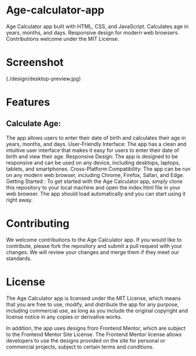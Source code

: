 # Age-calculator-app
Age Calculator app built with HTML, CSS, and JavaScript. Calculates age in years, months, and days. Responsive design for modern web browsers. Contributions welcome under the MIT License.

# Screenshot
(./design/desktop-preview.jpg)

# Features
## Calculate Age: 
The app allows users to enter their date of birth and calculates their age in years, months, and days.
User-Friendly Interface: The app has a clean and intuitive user interface that makes it easy for users to enter their date of birth and view their age.
Responsive Design: The app is designed to be responsive and can be used on any device, including desktops, laptops, tablets, and smartphones.
Cross-Platform Compatibility: The app can be run on any modern web browser, including Chrome, Firefox, Safari, and Edge.
Getting Started : To get started with the Age Calculator app, simply clone this repository to your local machine and open the index.html file in your web browser. The app should load automatically and you can start using it right away.

# Contributing
We welcome contributions to the Age Calculator app. If you would like to contribute, please fork the repository and submit a pull request with your changes. We will review your changes and merge them if they meet our standards.

# License
The Age Calculator app is licensed under the MIT License, which means that you are free to use, modify, and distribute the app for any purpose, including commercial use, as long as you include the original copyright and license notice in any copies or derivative works.

In addition, the app uses designs from Frontend Mentor, which are subject to the Frontend Mentor Site License. The Frontend Mentor license allows developers to use the designs provided on the site for personal or commercial projects, subject to certain terms and conditions.

